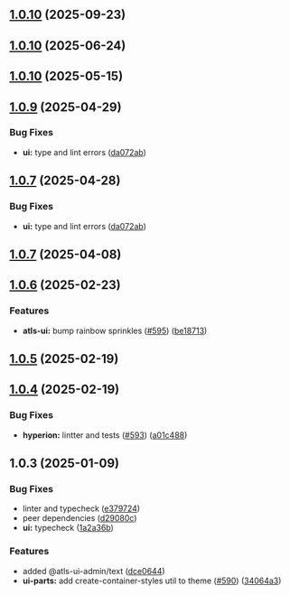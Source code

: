 

## [1.0.10](https://github.com/atls/hyperion/compare/@atls-ui-admin/text@1.0.10...@atls-ui-admin/text@1.0.10) (2025-09-23)






## [1.0.10](https://github.com/atls/hyperion/compare/@atls-ui-admin/text@1.0.10...@atls-ui-admin/text@1.0.10) (2025-06-24)






## [1.0.10](https://github.com/atls/hyperion/compare/@atls-ui-admin/text@1.0.9...@atls-ui-admin/text@1.0.10) (2025-05-15)






## [1.0.9](https://github.com/atls/hyperion/compare/@atls-ui-admin/text@1.0.7...@atls-ui-admin/text@1.0.9) (2025-04-29)


### Bug Fixes


* **ui:** type and lint errors ([da072ab](https://github.com/atls/hyperion/commit/da072abf91f465b4a6f0b736e2b26c78a2891d1d))





## [1.0.7](https://github.com/atls/hyperion/compare/@atls-ui-admin/text@1.0.7...@atls-ui-admin/text@1.0.7) (2025-04-28)


### Bug Fixes


* **ui:** type and lint errors ([da072ab](https://github.com/atls/hyperion/commit/da072abf91f465b4a6f0b736e2b26c78a2891d1d))





## [1.0.7](https://github.com/atls/hyperion/compare/@atls-ui-admin/text@1.0.6...@atls-ui-admin/text@1.0.7) (2025-04-08)






## [1.0.6](https://github.com/atls/hyperion/compare/@atls-ui-admin/text@1.0.5...@atls-ui-admin/text@1.0.6) (2025-02-23)


### Features


* **atls-ui:** bump rainbow sprinkles ([#595](https://github.com/atls/hyperion/issues/595)) ([be18713](https://github.com/atls/hyperion/commit/be1871351926c38605bbed4d7aa11a4759f80f3d))





## [1.0.5](https://github.com/atls/hyperion/compare/@atls-ui-admin/text@1.0.4...@atls-ui-admin/text@1.0.5) (2025-02-19)






## [1.0.4](https://github.com/atls/hyperion/compare/@atls-ui-admin/text@1.0.3...@atls-ui-admin/text@1.0.4) (2025-02-19)


### Bug Fixes


* **hyperion:** lintter and tests ([#593](https://github.com/atls/hyperion/issues/593)) ([a01c488](https://github.com/atls/hyperion/commit/a01c488064d6386f754aafd2eecb28a19396635e))





## 1.0.3 (2025-01-09)


### Bug Fixes


* linter and typecheck ([e379724](https://github.com/atls/hyperion/commit/e379724b7dbf3c8cba2b0b94647239b0b37c5fb8))
* peer dependencies ([d29080c](https://github.com/atls/hyperion/commit/d29080cb0950b04e65ab7755571e350d3450b4dd))
* **ui:** typecheck ([1a2a36b](https://github.com/atls/hyperion/commit/1a2a36b8baeececd0b929dcdb94da3d38ae8ad1e))

### Features


* added @atls-ui-admin/text ([dce0644](https://github.com/atls/hyperion/commit/dce06443944e5bde5fa170c82cf7be69759aae0b))
* **ui-parts:** add create-container-styles util to theme ([#590](https://github.com/atls/hyperion/issues/590)) ([34064a3](https://github.com/atls/hyperion/commit/34064a384192b781fd6d667857f568d4f42228a4))


